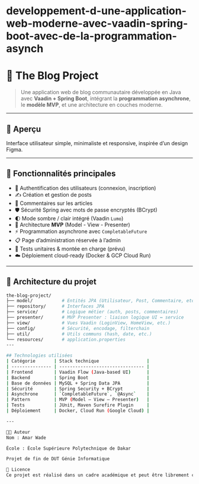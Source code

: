 # developpement-d-une-application-web-moderne-avec-vaadin-spring-boot-avec-de-la-programmation-asynch
# 📝 The Blog Project

> Une application web de blog communautaire développée en Java avec **Vaadin + Spring Boot**, intégrant la **programmation asynchrone**, le **modèle MVP**, et une architecture en couches moderne.

---

## 📸 Aperçu

Interface utilisateur simple, minimaliste et responsive, inspirée d’un design Figma.

---

## 🚀 Fonctionnalités principales

- 🧑 Authentification des utilisateurs (connexion, inscription)
- ✍️ Création et gestion de posts
- 💬 Commentaires sur les articles
- 🛡️ Sécurité Spring avec mots de passe encryptés (BCrypt)
- 🌓 Mode sombre / clair intégré (Vaadin `Lumo`)
- 🧠 Architecture **MVP** (Model - View - Presenter)
- ⚡ Programmation asynchrone avec `CompletableFuture`
- 📋 Page d’administration réservée à l’admin
- 🧪 Tests unitaires & montée en charge (prévu)
- ☁️ Déploiement cloud-ready (Docker & GCP Cloud Run)

---

## 🧱 Architecture du projet

```bash
the-blog-project/
├── model/           # Entités JPA (Utilisateur, Post, Commentaire, etc.)
├── repository/      # Interfaces JPA
├── service/         # Logique métier (auth, posts, commentaires)
├── presenter/       # MVP Presenter : liaison logique UI ↔ service
├── view/            # Vues Vaadin (LoginView, HomeView, etc.)
├── config/          # Sécurité, encodage, filterchain
├── util/            # Utils communs (hash, date, etc.)
└── resources/       # application.properties
---

## Technologies utilisées
| Catégorie       | Stack technique                  |
| --------------- | -------------------------------- |
| Frontend        | Vaadin Flow (Java-based UI)      |
| Backend         | Spring Boot                      |
| Base de données | MySQL + Spring Data JPA          |
| Sécurité        | Spring Security + BCrypt         |
| Asynchrone      | `CompletableFuture`, `@Async`    |
| Pattern         | MVP (Model – View – Presenter)   |
| Tests           | JUnit, Maven Surefire Plugin     |
| Déploiement     | Docker, Cloud Run (Google Cloud) |

---

👨‍🎓 Auteur
Nom : Amar Wade

École : École Supérieure Polytechnique de Dakar

Projet de fin de DUT Génie Informatique

📄 Licence
Ce projet est réalisé dans un cadre académique et peut être librement consulté et amélioré à des fins pédagogiques.

